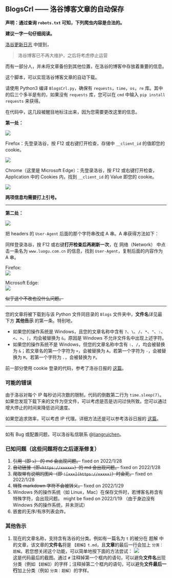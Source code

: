 ## BlogsCrl —— 洛谷博客文章的自动保存

**声明：通过查询 `robots.txt` 可知，下列爬虫内容是合法的。**

**建议一字一句仔细阅读。**

[洛谷更新日志](https://www.luogu.com.cn/discuss/223773) 中提到，

> 洛谷博客已不再大维护，之后将考虑停止运营

而有一部分人，并未将文章备份到其他位置，在洛谷的博客中存放着重要的信息。

这个脚本，可以实现洛谷博客文章的自动下载。

请使用 Python3 编译 `BlogsCrl.py`，确保有 `requests`，`time`，`os`，`re` 库。其中的后三个多半是有的，如果没有 `requests` 库，您可以在 `cmd` 中输入 `pip install requests` 来获得。

在代码中，这几段被醒目地标注出来，因为您需要更改这里的信息。

**第一处：**

![](https://s4.ax1x.com/2022/01/27/7XdRTU.png)

Firefox：先登录洛谷，按 F12 或右键打开检查，存储中 `__client_id` 的值即您的 cookie。

![](https://s4.ax1x.com/2022/01/27/7XwOuq.png)

Chrome（这里是 Microsoft Edge）：先登录洛谷，按 F12 或右键打开检查，Application 中的 Cookies 内，找到  `__client_id` 的 Value 即您的 cookie。

![](https://s4.ax1x.com/2022/01/29/HSOS8P.png)

**两项信息均需要打上引号。**

-----

**第二处：**

![](https://s4.ax1x.com/2022/01/27/7XIZ60.png)

把 headers 的 `User-Agent` 后面的那个字符串改成 A 串。A 串获得方法如下：

同样登录洛谷，按 F12 或右键**打开检查后再刷新一次**，在 网络（Network） 中点击一条名为 `www.luogu.com.cn` 的信息，找到 `User-Agent`，复制后面的内容作为 A 串。

Firefox:  
![](https://s4.ax1x.com/2022/01/27/7X2RJ0.png)

Microsoft Edge:  
![](https://s4.ax1x.com/2022/01/29/HSjwAH.png)

~~似乎这个不改也没什么问题。~~

------

您的文章将被下载到与该 Python 文件同目录的 `Blogs` 文件夹中，**文件名**详见最下方 **其他告示** 的第一条。特别地，
- 如果您的操作系统是 Windows，且您的文章名称中含有 `?`、`\`、`/`、`*`、`"`、`:`、`<`、`>`、`|`，均会被替换为 `&`，原因是 Windows 不允许文件名中出现上述字符。
- 如果您的操作系统不是 Windows，但您的文章名称中含有 `:`、`/`，均会被替换为 `&`；若文章名的第一个字符为 `+`，会被替换为 `A`，若第一个字符为 `-`，会被替换为 `M`，若第一个字符为 `.`，会被替换为 `P`。


前一部分使用 cookie 登录的代码，参考了洛谷日报的 [这篇](https://www.luogu.com.cn/blog/12cow/python)。

### 可能的错误

由于洛谷对每个 IP 每秒访问次数的限制，代码的倒数第二行为 `time.sleep(7)`。如果您发现下载下来的文件为空文件，可以考虑是否是访问过快所致。您可以通过增大停止的时间来降低访问速度。

如果您追求效率，可以考虑 IP 代理。详细方法还是可以参考洛谷日报的 [这篇](https://www.luogu.com.cn/blog/12cow/python)。

------

如有 Bug 或配置问题，可以洛谷私信联系 @[liangruichen](https://www.luogu.com.cn/user/409236)。

### 已知问题（这些问题将在之后逐渐修复）

1. ~~引用（即 `>`） 的 md 会出现问题。~~ fixed on 2022/1/28
2. ~~自动链接（即`<https://xxxxx>`）的 md 会出现问题。~~ fixed on 2022/1/28
3. ~~爬取带有说明的图片（即 `![xxx](https://xxxxx)`）时会死。~~ fixed on 2022/1/28
4. ~~特殊 markdown 字符不会被转义。~~ fixed on 2022/1/29
5. Windows 外的操作系统（如 Linux，Mac）在保存文件时，若博客名称含有特殊字符，会出现问题。 might be fixed on 2022/1/19 （由于身边没有 Windows 外的操作系统，并未测试）
6. 嵌套的无序/有序列表会炸。

### 其他告示
1. 现在的文章名称，支持含有洛谷的分类。例如有一篇名为 `t` 的被分在 题解 中的文章，该文章的**文件名**将是 `【题解】t.md`，且**文章**的最后一行会加上 `分类：题解`。若您想关闭这个功能，可以简单地按下面的方法尝试：
  ![](https://s4.ax1x.com/2022/01/29/H9pLiF.png)  
  这是代码最后的截图。通过 `#` 注释掉第一个框内的语句，可以避免**文件名**出现分类（例如 `【题解】`）的字样；注释掉第二个框内的语句，可以避免**文件最后一行**加上分类（例如 `分类：题解`）的字样。
